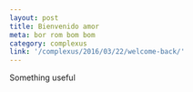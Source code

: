 ```yaml
---
layout: post
title: Bienvenido amor
meta: bor rom bom bom
category: complexus
link: '/complexus/2016/03/22/welcome-back/'
---
```


Something useful